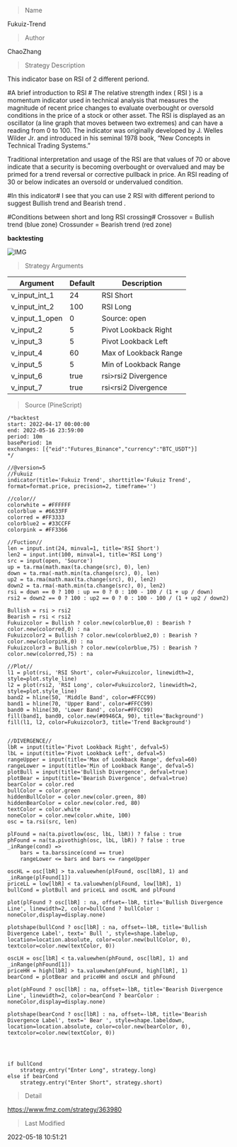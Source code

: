 
> Name

Fukuiz-Trend

> Author

ChaoZhang

> Strategy Description

This indicator base on RSI of 2 different periond.

#A brief introduction to RSI #
The relative strength index ( RSI ) is a momentum indicator used in technical analysis that measures the magnitude of recent price changes to evaluate overbought or oversold conditions in the price of a stock or other asset. The RSI is displayed as an oscillator (a line graph that moves between two extremes) and can have a reading from 0 to 100. The indicator was originally developed by J. Welles Wilder Jr. and introduced in his seminal 1978 book, “New Concepts in Technical Trading Systems.”

Traditional interpretation and usage of the RSI are that values of 70 or above indicate that a security is becoming overbought or overvalued and may be primed for a trend reversal or corrective pullback in price. An RSI reading of 30 or below indicates an oversold or undervalued condition.

#In this indicator#
I see that you can use 2 RSI with different periond to suggest Bullish trend and Bearish trend .

#Conditions between short and long RSI crossing#
Crossover = Bullish trend (blue zone)
Crossunder = Bearish trend (red zone)

**backtesting**

 ![IMG](https://www.fmz.com/upload/asset/11cc3389245551b4231.png) 



> Strategy Arguments



|Argument|Default|Description|
|----|----|----|
|v_input_int_1|24|RSI Short|
|v_input_int_2|100|RSI Long|
|v_input_1_open|0|Source: open|high|low|close|hl2|hlc3|hlcc4|ohlc4|
|v_input_2|5|Pivot Lookback Right|
|v_input_3|5|Pivot Lookback Left|
|v_input_4|60|Max of Lookback Range|
|v_input_5|5|Min of Lookback Range|
|v_input_6|true|rsi>rsi2 Divergence|
|v_input_7|true|rsi<rsi2 Divergence|


> Source (PineScript)

``` pinescript
/*backtest
start: 2022-04-17 00:00:00
end: 2022-05-16 23:59:00
period: 10m
basePeriod: 1m
exchanges: [{"eid":"Futures_Binance","currency":"BTC_USDT"}]
*/

//@version=5
//Fukuiz
indicator(title='Fukuiz Trend', shorttitle='Fukuiz Trend', format=format.price, precision=2, timeframe='')

//color//
colorwhite = #FFFFFF
colorblue = #6633FF
colorred = #FF3333
colorblue2 = #33CCFF
colorpink = #FF3366

//Fuction//
len = input.int(24, minval=1, title='RSI Short')
len2 = input.int(100, minval=1, title='RSI Long')
src = input(open, 'Source')
up = ta.rma(math.max(ta.change(src), 0), len)
down = ta.rma(-math.min(ta.change(src), 0), len)
up2 = ta.rma(math.max(ta.change(src), 0), len2)
down2 = ta.rma(-math.min(ta.change(src), 0), len2)
rsi = down == 0 ? 100 : up == 0 ? 0 : 100 - 100 / (1 + up / down)
rsi2 = down2 == 0 ? 100 : up2 == 0 ? 0 : 100 - 100 / (1 + up2 / down2)

Bullish = rsi > rsi2
Bearish = rsi < rsi2
Fukuizcolor = Bullish ? color.new(colorblue,0) : Bearish ? color.new(colorred,0) : na
Fukuizcolor2 = Bullish ? color.new(colorblue2,0) : Bearish ? color.new(colorpink,0) : na
Fukuizcolor3 = Bullish ? color.new(colorblue,75) : Bearish ? color.new(colorred,75) : na

//Plot//
l1 = plot(rsi, 'RSI Short', color=Fukuizcolor, linewidth=2, style=plot.style_line)
l2 = plot(rsi2, 'RSI Long', color=Fukuizcolor2, linewidth=2, style=plot.style_line)
band2 = hline(50, 'Middle Band', color=#FFCC99)
band1 = hline(70, 'Upper Band', color=#FFCC99)
band0 = hline(30, 'Lower Band', color=#FFCC99)
fill(band1, band0, color.new(#0946CA, 90), title='Background')
fill(l1, l2, color=Fukuizcolor3, title='Trend Background')


//DIVERGENCE//
lbR = input(title='Pivot Lookback Right', defval=5)
lbL = input(title='Pivot Lookback Left', defval=5)
rangeUpper = input(title='Max of Lookback Range', defval=60)
rangeLower = input(title='Min of Lookback Range', defval=5)
plotBull = input(title='Bullish Divergence', defval=true)
plotBear = input(title='Bearish Divergence', defval=true)
bearColor = color.red
bullColor = color.green
hiddenBullColor = color.new(color.green, 80)
hiddenBearColor = color.new(color.red, 80)
textColor = color.white
noneColor = color.new(color.white, 100)
osc = ta.rsi(src, len)

plFound = na(ta.pivotlow(osc, lbL, lbR)) ? false : true
phFound = na(ta.pivothigh(osc, lbL, lbR)) ? false : true
_inRange(cond) =>
    bars = ta.barssince(cond == true)
    rangeLower <= bars and bars <= rangeUpper

oscHL = osc[lbR] > ta.valuewhen(plFound, osc[lbR], 1) and _inRange(plFound[1])
priceLL = low[lbR] < ta.valuewhen(plFound, low[lbR], 1)
bullCond = plotBull and priceLL and oscHL and plFound

plot(plFound ? osc[lbR] : na, offset=-lbR, title='Bullish Divergence Line', linewidth=2, color=bullCond ? bullColor : noneColor,display=display.none)

plotshape(bullCond ? osc[lbR] : na, offset=-lbR, title='Bullish Divergence Label', text=' Bull ', style=shape.labelup, location=location.absolute, color=color.new(bullColor, 0), textcolor=color.new(textColor, 0))

oscLH = osc[lbR] < ta.valuewhen(phFound, osc[lbR], 1) and _inRange(phFound[1])
priceHH = high[lbR] > ta.valuewhen(phFound, high[lbR], 1)
bearCond = plotBear and priceHH and oscLH and phFound

plot(phFound ? osc[lbR] : na, offset=-lbR, title='Bearish Divergence Line', linewidth=2, color=bearCond ? bearColor : noneColor,display=display.none)

plotshape(bearCond ? osc[lbR] : na, offset=-lbR, title='Bearish Divergence Label', text=' Bear ', style=shape.labeldown, location=location.absolute, color=color.new(bearColor, 0), textcolor=color.new(textColor, 0))




if bullCond
    strategy.entry("Enter Long", strategy.long)
else if bearCond
    strategy.entry("Enter Short", strategy.short)
```

> Detail

https://www.fmz.com/strategy/363980

> Last Modified

2022-05-18 10:51:21
